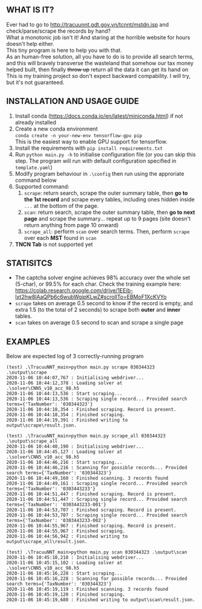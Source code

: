 ## WHAT IS IT?
Ever had to go to http://tracuunnt.gdt.gov.vn/tcnnt/mstdn.jsp and check/parse/scrape the records by hand?  
What a monotonic job isn't it! And staring at the horrible website for hours doesn't help either.  
This tiny program is here to help you with that.  
As an human-free solution, all you have to do is to provide all search terms, and this will bravely transverse the wasteland that somehow our tax money helped built, then finally ~~throw up~~ return all the data it can get its hand on  
This is my training project so don't expect backward compability. I will try, but it's not guaranteed.

## INSTALLATION AND USAGE GUIDE
1. Install conda (https://docs.conda.io/en/latest/miniconda.html) if not already installed
2. Create a new conda environment  
`conda create -n your-new-env tensorflow-gpu pip`  
This is the easiest way to enable GPU support for tensorflow.
3. Install the requirements with 
`pip install requirements.txt`
4. Run `python main.py -h` to initialise configuration file (or you can skip this step. The program will run with default configuration specified in `template.yaml`) 
5. Modify program behaviour in `.\config` then run using the approriate command below 
5. Supported command:
    1. `scrape`: return search, scrape the outer summary table, then **go to the 1st record** and scrape every tables, including ones hidden inside `...` at the bottom of the page.
    2. `scan`: return search, scrape the outer summary table, then **go to next page** and scrape the summary... repeat up to 9 pages (site doesn't return anything from page 10 onward)
    3. `scrape_all`: perform `scan` over search terms. Then, perform `scrape` over each **MST** found in `scan`
5. **TNCN Tab** is not supported yet

## STATISITCS
- The captcha solver engine achieves 98% accuracy over the whole set (5-char), or 99.5% for each char. Check the training example here: https://colab.research.google.com/drive/1EEib-lxt2hw8lAaQPb6c6wubWgjpKLwZ#scrollTo=EBMoF1XcKVYo
- `scrape` takes on average 0.5 second to know if the record is empty, and extra 1.5 (to the total of 2 seconds) to scrape both **outer** and **inner** tables.
- `scan` takes on average 0.5 second to scan and scrape a single page

## EXAMPLES
Below are expected log of 3 correctly-running program
```
(test) .\TracuuNNT_main>python main.py scrape 030344323 .\output\scrape
2020-11-06 10:44:07,767 : Initialising webdriver...
2020-11-06 10:44:12,378 : Loading solver at .\solver\CNN5_v10_acc_98.h5
2020-11-06 10:44:13,536 : Start scraping...
2020-11-06 10:44:13,536 : Scraping single record... Provided search terms={'TaxNumber': '030344323'}
2020-11-06 10:44:18,354 : Finished scraping. Record is present.
2020-11-06 10:44:18,354 : Finished scraping.
2020-11-06 10:44:19,391 : Finished writing to output\scrape\result.json.

(test) .\TracuuNNT_main>python main.py scrape_all 030344323 .\output\scrape_all
2020-11-06 10:44:40,190 : Initialising webdriver...
2020-11-06 10:44:45,127 : Loading solver at .\solver\CNN5_v10_acc_98.h5
2020-11-06 10:44:46,216 : Start scraping...
2020-11-06 10:44:46,216 : Scanning for possible records... Provided search terms={'TaxNumber': '030344323'}
2020-11-06 10:44:49,160 : Finished scanning. 3 records found
2020-11-06 10:44:49,161 : Scraping single record... Provided search terms={'TaxNumber': '0303443233'}
2020-11-06 10:44:51,447 : Finished scraping. Record is present.
2020-11-06 10:44:51,447 : Scraping single record... Provided search terms={'TaxNumber': '0303443233-001'}
2020-11-06 10:44:53,707 : Finished scraping. Record is present.
2020-11-06 10:44:53,707 : Scraping single record... Provided search terms={'TaxNumber': '0303443233-002'}
2020-11-06 10:44:55,967 : Finished scraping. Record is present.
2020-11-06 10:44:55,967 : Finished scraping.
2020-11-06 10:44:56,942 : Finished writing to output\scrape_all\result.json.

(test) .\TracuuNNT_main>python main.py scan 030344323 .\output\scan
2020-11-06 10:45:10,218 : Initialising webdriver...
2020-11-06 10:45:15,102 : Loading solver at .\solver\CNN5_v10_acc_98.h5
2020-11-06 10:45:16,228 : Start scraping...
2020-11-06 10:45:16,228 : Scanning for possible records... Provided search terms={'TaxNumber': '030344323'}
2020-11-06 10:45:19,119 : Finished scanning. 3 records found
2020-11-06 10:45:19,120 : Finished scraping.
2020-11-06 10:45:19,680 : Finished writing to output\scan\result.json.
